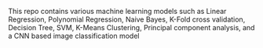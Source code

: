 This repo contains various machine learning models such as Linear Regression, Polynomial Regression, Naive Bayes, K-Fold cross validation, Decision Tree, SVM, K-Means Clustering, Principal component analysis, and a CNN based image classification model
